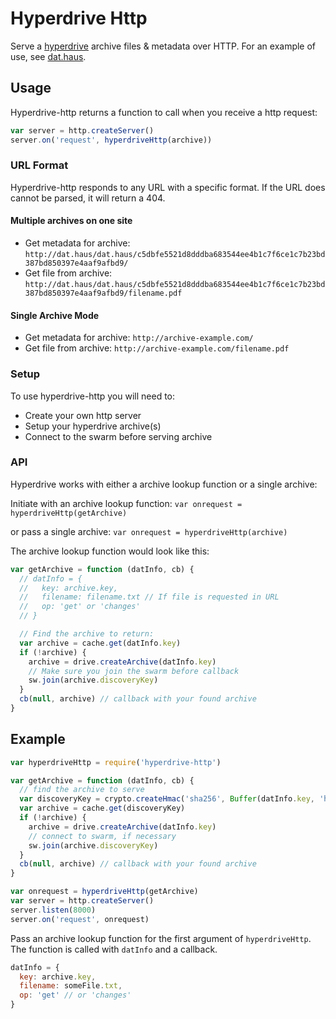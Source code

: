 # Hyperdrive Http

Serve a [hyperdrive](https://github.com/mafintosh/hyperdrive) archive files & metadata over HTTP. For an example of use, see [dat.haus](https://github.com/juliangruber/dat.haus).

## Usage

Hyperdrive-http returns a function to call when you receive a http request:

```js
var server = http.createServer()
server.on('request', hyperdriveHttp(archive))
```

### URL Format

Hyperdrive-http responds to any URL with a specific format. If the URL does cannot be parsed, it will return a 404.

#### Multiple archives on one site

* Get metadata for archive: `http://dat.haus/dat.haus/c5dbfe5521d8dddba683544ee4b1c7f6ce1c7b23bd387bd850397e4aaf9afbd9/`
* Get file from archive: `http://dat.haus/dat.haus/c5dbfe5521d8dddba683544ee4b1c7f6ce1c7b23bd387bd850397e4aaf9afbd9/filename.pdf`

#### Single Archive Mode

* Get metadata for archive: `http://archive-example.com/`
* Get file from archive: `http://archive-example.com/filename.pdf`

### Setup

To use hyperdrive-http you will need to:
* Create your own http server
* Setup your hyperdrive archive(s)
* Connect to the swarm before serving archive

### API

Hyperdrive works with either a archive lookup function or a single archive:

Initiate with an archive lookup function:
`var onrequest = hyperdriveHttp(getArchive)`

or pass a single archive:
`var onrequest = hyperdriveHttp(archive)`

The archive lookup function would look like this:

```js
var getArchive = function (datInfo, cb) {
  // datInfo = {
  //   key: archive.key,
  //   filename: filename.txt // If file is requested in URL
  //   op: 'get' or 'changes'
  // }

  // Find the archive to return:
  var archive = cache.get(datInfo.key)
  if (!archive) {
    archive = drive.createArchive(datInfo.key)
    // Make sure you join the swarm before callback
    sw.join(archive.discoveryKey)
  }
  cb(null, archive) // callback with your found archive
}
```

## Example

```javascript
var hyperdriveHttp = require('hyperdrive-http')

var getArchive = function (datInfo, cb) {
  // find the archive to serve
  var discoveryKey = crypto.createHmac('sha256', Buffer(datInfo.key, 'hex')).update('hypercore').digest('hex')
  var archive = cache.get(discoveryKey)
  if (!archive) {
    archive = drive.createArchive(datInfo.key)
    // connect to swarm, if necessary
    sw.join(archive.discoveryKey)
  }
  cb(null, archive) // callback with your found archive
}

var onrequest = hyperdriveHttp(getArchive)
var server = http.createServer()
server.listen(8000)
server.on('request', onrequest)
```

Pass an archive lookup function for the first argument of `hyperdriveHttp`. The function is called with `datInfo` and a callback.

```javascript
datInfo = {
  key: archive.key,
  filename: someFile.txt,
  op: 'get' // or 'changes'
}
```